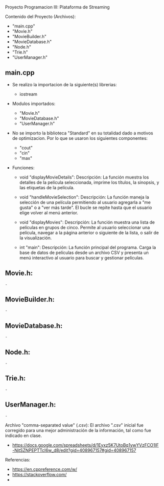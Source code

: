 Proyecto Programacion III: Plataforma de Streaming

Contenido del Proyecto (Archivos):
- "main.cpp"
- "Movie.h"
- "MovieBuilder.h"
- "MovieDatabase.h"
- "Node.h"
- "Trie.h"
- "UserManager.h"


## main.cpp
* Se realizo la importacion de la siguiente(s) librerias:
	- iostream

* Modulos importados:
	- "Movie.h"
	- "MovieDatabase.h"
	- "UserManager.h"

* No se importo la biblioteca "Standard" en su totalidad dado a motivos de optimizacion. Por lo que se usaron los siguientes componentes:
	- "cout"
	- "cin"
	- "max"

* Funciones: 
	- void "displayMovieDetails":
		Descripción: La función muestra los detalles de la película seleccionada, imprime los títulos, la sinopsis, y las etiquetas de la película.

	- void "handleMovieSelection":
		Descripción:  La función maneja la selección de una película permitiendo al usuario agregarla a "me gusta" o a "ver más tarde".
		      El bucle se repite hasta que el usuario elige volver al menú anterior.

	
	- void "displayMovies":
		Descripción: La función muestra una lista de películas en grupos de cinco. Permite al usuario seleccionar una película,
		     navegar a la página anterior o siguiente de la lista, o salir de la visualización.
	
	- int "main":
		Descripción: La función principal del programa. Carga la base de datos de películas desde un archivo CSV y presenta un menú interactivo
		     al usuario para buscar y gestionar películas.
		

## Movie.h:
	- 


## MovieBuilder.h:
	- 


## MovieDatabase.h:
	- 


## Node.h:
	- 


## Trie.h:
	- 


## UserManager.h:
	- 


Archivo "comma-separated value" (.csv):
El archivo ".csv" inicial fue corregido para una mejor administración de la información, tal como fue indicado en clase.

- https://docs.google.com/spreadsheets/d/1Eyxz5K7UtoBq1ywYVzFCO1lF-NjtSZNPEPTTcI6w_d8/edit?gid=408967157#gid=408967157

Referencias:
- https://en.cppreference.com/w/
- https://stackoverflow.com/
- 

